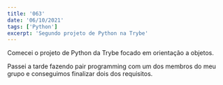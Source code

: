 ```yaml
---
title: '063'
date: '06/10/2021'
tags: ['Python']
excerpt: 'Segundo projeto de Python na Trybe'
---
```

Comecei o projeto de Python da Trybe focado em orientação a objetos.

Passei a tarde fazendo pair programming com um dos membros do meu grupo e conseguimos finalizar dois dos requisitos.
